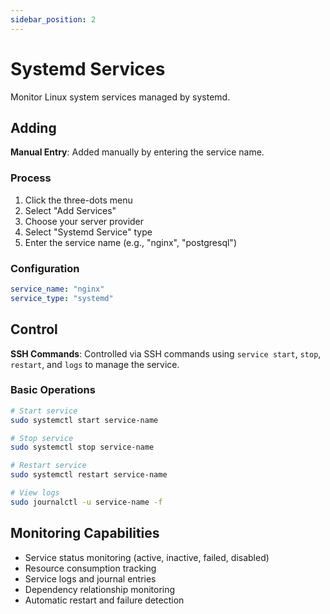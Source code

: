 ```yaml
---
sidebar_position: 2
---
```


# Systemd Services

Monitor Linux system services managed by systemd.

## Adding

**Manual Entry**: Added manually by entering the service name.

### Process
1. Click the three-dots menu
2. Select "Add Services"
3. Choose your server provider
4. Select "Systemd Service" type
5. Enter the service name (e.g., "nginx", "postgresql")

### Configuration
```yaml
service_name: "nginx"
service_type: "systemd"
```

## Control

**SSH Commands**: Controlled via SSH commands using `service start`, `stop`, `restart`, and `logs` to manage the service.

### Basic Operations
```bash
# Start service
sudo systemctl start service-name

# Stop service
sudo systemctl stop service-name

# Restart service
sudo systemctl restart service-name

# View logs
sudo journalctl -u service-name -f
```

## Monitoring Capabilities

- Service status monitoring (active, inactive, failed, disabled)
- Resource consumption tracking
- Service logs and journal entries
- Dependency relationship monitoring
- Automatic restart and failure detection
